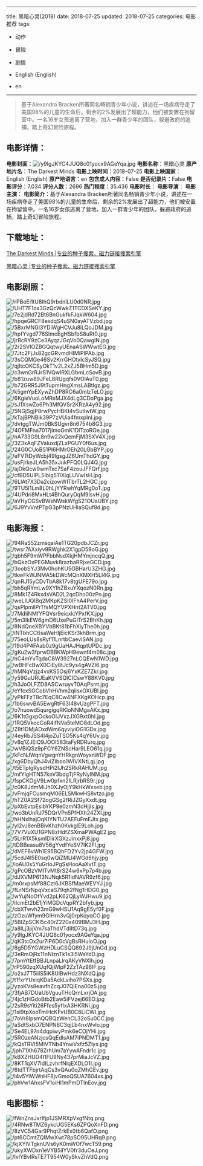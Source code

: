 
---
title: 黑暗心灵(2018)
date: 2018-07-25
updated: 2018-07-25
categories: 电影推荐
tags:
- 动作
- 冒险
- 剧情

- English (English)
- en
---


> 基于Alexandra Bracken所著同名畅销青少年小说，讲述在一场疾病夺走了美国98%的儿童的生命后，剩余的2%发展出了超能力，他们被安置在拘留营中。一名16岁女孩逃离了营地，加入一群青少年的团队，躲避政府的追捕，踏上奇幻冒险旅程。

## **电影详情**：

**电影封面**：<img src="https://image.tmdb.org/t/p/w200/y9IgJKYC4JUQ8c01yocx9AGeYqa.jpg" alt="/y9IgJKYC4JUQ8c01yocx9AGeYqa.jpg" title="/y9IgJKYC4JUQ8c01yocx9AGeYqa.jpg">
**电影名称**：黑暗心灵
**原产地片名**：The Darkest Minds
**电影上映时间**：2018-07-25
**电影上映国家**：English (English)
**原产地语言**：en
**包含成人内容**：False
**是否纪录片**：False
**电影评分**：7.034
**评分人数**：2696
**热门程度**：35.436
**电影时长**：
**电影导演**：
**电影主演**：
**电影简介**：基于Alexandra Bracken所著同名畅销青少年小说，讲述在一场疾病夺走了美国98%的儿童的生命后，剩余的2%发展出了超能力，他们被安置在拘留营中。一名16岁女孩逃离了营地，加入一群青少年的团队，躲避政府的追捕，踏上奇幻冒险旅程。

## **下载地址**：
[The Darkest Minds |专业的种子搜索、磁力链接搜索引擎](https://movie.amd794.com:2083/?search=The%20Darkest%20Minds&ordering=&mode=match_phrase&page_size=10&page=1)

[黑暗心灵 |专业的种子搜索、磁力链接搜索引擎](https://movie.amd794.com:2083/?search=%E9%BB%91%E6%9A%97%E5%BF%83%E7%81%B5&ordering=&mode=match_phrase&page_size=10&page=1)
 

## **电影剧照**：
<img src="https://image.tmdb.org/t/p/original/rPBeEi1tU8IhQ9rbdnlLU0d0NR.jpg" alt="/rPBeEi1tU8IhQ9rbdnlLU0d0NR.jpg" title="/rPBeEi1tU8IhQ9rbdnlLU0d0NR.jpg"><img src="https://image.tmdb.org/t/p/original/UHT7F1ox3GzQcWwkZ1TCDXSeKY.jpg" alt="/UHT7F1ox3GzQcWwkZ1TCDXSeKY.jpg" title="/UHT7F1ox3GzQcWwkZ1TCDXSeKY.jpg"><img src="https://image.tmdb.org/t/p/original/7e2jdRd72Bt6BnGukfkFJqkW604.jpg" alt="/7e2jdRd72Bt6BnGukfkFJqkW604.jpg" title="/7e2jdRd72Bt6BnGukfkFJqkW604.jpg"><img src="https://image.tmdb.org/t/p/original/hpqeGRCF8exdqS4uSN0ayATVzbd.jpg" alt="/hpqeGRCF8exdqS4uSN0ayATVzbd.jpg" title="/hpqeGRCF8exdqS4uSN0ayATVzbd.jpg"><img src="https://image.tmdb.org/t/p/original/5BxrMNGl3YDiWgHCVJu8iLQoJDM.jpg" alt="/5BxrMNGl3YDiWgHCVJu8iLQoJDM.jpg" title="/5BxrMNGl3YDiWgHCVJu8iLQoJDM.jpg"><img src="https://image.tmdb.org/t/p/original/hpfYvgd776SImcEgHSbfbS8uRt0.jpg" alt="/hpfYvgd776SImcEgHSbfbS8uRt0.jpg" title="/hpfYvgd776SImcEgHSbfbS8uRt0.jpg"><img src="https://image.tmdb.org/t/p/original/jrBcRY9zCe3AyqzJGqVo0QawgIN.jpg" alt="/jrBcRY9zCe3AyqzJGqVo0QawgIN.jpg" title="/jrBcRY9zCe3AyqzJGqVo0QawgIN.jpg"><img src="https://image.tmdb.org/t/p/original/2r2SVIOZBGQqtwyUEnaASWWwtEG.jpg" alt="/2r2SVIOZBGQqtwyUEnaASWWwtEG.jpg" title="/2r2SVIOZBGQqtwyUEnaASWWwtEG.jpg"><img src="https://image.tmdb.org/t/p/original/7Jtc2FjJs82gcGRvmdHIMiPIPAb.jpg" alt="/7Jtc2FjJs82gcGRvmdHIMiPIPAb.jpg" title="/7Jtc2FjJs82gcGRvmdHIMiPIPAb.jpg"><img src="https://image.tmdb.org/t/p/original/3sCQMGe46Sv2KrrGHOtxIcSyJSQ.jpg" alt="/3sCQMGe46Sv2KrrGHOtxIcSyJSQ.jpg" title="/3sCQMGe46Sv2KrrGHOtxIcSyJSQ.jpg"><img src="https://image.tmdb.org/t/p/original/qjItcOKCSyOkT1v2L2xZJ5BHm5D.jpg" alt="/qjItcOKCSyOkT1v2L2xZJ5BHm5D.jpg" title="/qjItcOKCSyOkT1v2L2xZJ5BHm5D.jpg"><img src="https://image.tmdb.org/t/p/original/c3wnGrRJrS1VQwIRXLGbmLcSovB.jpg" alt="/c3wnGrRJrS1VQwIRXLGbmLcSovB.jpg" title="/c3wnGrRJrS1VQwIRXLGbmLcSovB.jpg"><img src="https://image.tmdb.org/t/p/original/b81zuw89JFeL8RUgqfs0VOlAuT0.jpg" alt="/b81zuw89JFeL8RUgqfs0VOlAuT0.jpg" title="/b81zuw89JFeL8RUgqfs0VOlAuT0.jpg"><img src="https://image.tmdb.org/t/p/original/b72GRR5J9tTupmHngXmsLABtIgz.jpg" alt="/b72GRR5J9tTupmHngXmsLABtIgz.jpg" title="/b72GRR5J9tTupmHngXmsLABtIgz.jpg"><img src="https://image.tmdb.org/t/p/original/k5gmYpEXywZhDP8RC6a0mlzTeLO.jpg" alt="/k5gmYpEXywZhDP8RC6a0mlzTeLO.jpg" title="/k5gmYpEXywZhDP8RC6a0mlzTeLO.jpg"><img src="https://image.tmdb.org/t/p/original/6KgieVuoLoMReMJX4dLg3CDoPga.jpg" alt="/6KgieVuoLoMReMJX4dLg3CDoPga.jpg" title="/6KgieVuoLoMReMJX4dLg3CDoPga.jpg"><img src="https://image.tmdb.org/t/p/original/sJ1XswZo6Ph3MfQVSr2KRzA4y92.jpg" alt="/sJ1XswZo6Ph3MfQVSr2KRzA4y92.jpg" title="/sJ1XswZo6Ph3MfQVSr2KRzA4y92.jpg"><img src="https://image.tmdb.org/t/p/original/5NGjSgjP8rwPycHBKt4vSutlwtW.jpg" alt="/5NGjSgjP8rwPycHBKt4vSutlwtW.jpg" title="/5NGjSgjP8rwPycHBKt4vSutlwtW.jpg"><img src="https://image.tmdb.org/t/p/original/kTajBPNBik39P7zVUia4fmxpInI.jpg" alt="/kTajBPNBik39P7zVUia4fmxpInI.jpg" title="/kTajBPNBik39P7zVUia4fmxpInI.jpg"><img src="https://image.tmdb.org/t/p/original/dvtggTWJm0BkSUgvr8n6754b8G3.jpg" alt="/dvtggTWJm0BkSUgvr8n6754b8G3.jpg" title="/dvtggTWJm0BkSUgvr8n6754b8G3.jpg"><img src="https://image.tmdb.org/t/p/original/4OFMFna7017jImoGmK1DlTzoROe.jpg" alt="/4OFMFna7017jImoGmK1DlTzoROe.jpg" title="/4OFMFna7017jImoGmK1DlTzoROe.jpg"><img src="https://image.tmdb.org/t/p/original/nA733G9L8n9w22kQemFjM3SXV4X.jpg" alt="/nA733G9L8n9w22kQemFjM3SXV4X.jpg" title="/nA733G9L8n9w22kQemFjM3SXV4X.jpg"><img src="https://image.tmdb.org/t/p/original/3Z3xAqFZValuxdjZLxPGUY0f6us.jpg" alt="/3Z3xAqFZValuxdjZLxPGUY0f6us.jpg" title="/3Z3xAqFZValuxdjZLxPGUY0f6us.jpg"><img src="https://image.tmdb.org/t/p/original/24G0CUoB51PI6HMrOEh20LGbBYP.jpg" alt="/24G0CUoB51PI6HMrOEh20LGbBYP.jpg" title="/24G0CUoB51PI6HMrOEh20LGbBYP.jpg"><img src="https://image.tmdb.org/t/p/original/eFVTtDyWcbj49lgsgJZ6UmThdGY.jpg" alt="/eFVTtDyWcbj49lgsgJZ6UmThdGY.jpg" title="/eFVTtDyWcbj49lgsgJZ6UmThdGY.jpg"><img src="https://image.tmdb.org/t/p/original/usFjrkeJLA5h35xJukPFQ0LQJ4Q.jpg" alt="/usFjrkeJLA5h35xJukPFQ0LQJ4Q.jpg" title="/usFjrkeJLA5h35xJukPFQ0LQJ4Q.jpg"><img src="https://image.tmdb.org/t/p/original/ajDkQcw9wmTxc7SaF4zouJFFQrf.jpg" alt="/ajDkQcw9wmTxc7SaF4zouJFFQrf.jpg" title="/ajDkQcw9wmTxc7SaF4zouJFFQrf.jpg"><img src="https://image.tmdb.org/t/p/original/cfBD5UlPL5Ibig511XiqLUVwlsH.jpg" alt="/cfBD5UlPL5Ibig511XiqLUVwlsH.jpg" title="/cfBD5UlPL5Ibig511XiqLUVwlsH.jpg"><img src="https://image.tmdb.org/t/p/original/6LlAt7X3Da2cizowWITbrTL2HGC.jpg" alt="/6LlAt7X3Da2cizowWITbrTL2HGC.jpg" title="/6LlAt7X3Da2cizowWITbrTL2HGC.jpg"><img src="https://image.tmdb.org/t/p/original/9TU5I1Lm8L0hLjYYRwhYqMRg0oT.jpg" alt="/9TU5I1Lm8L0hLjYYRwhYqMRg0oT.jpg" title="/9TU5I1Lm8L0hLjYYRwhYqMRg0oT.jpg"><img src="https://image.tmdb.org/t/p/original/4UPdri8MxHLt4BhQuryOqM9IsvH.jpg" alt="/4UPdri8MxHLt4BhQuryOqM9IsvH.jpg" title="/4UPdri8MxHLt4BhQuryOqM9IsvH.jpg"><img src="https://image.tmdb.org/t/p/original/aVHyCGSvBWsNWskWfgS21OUaUBY.jpg" alt="/aVHyCGSvBWsNWskWfgS21OUaUBY.jpg" title="/aVHyCGSvBWsNWskWfgS21OUaUBY.jpg"><img src="https://image.tmdb.org/t/p/original/6J9YvVntPTpG3pPNzUHlaSQuf8d.jpg" alt="/6J9YvVntPTpG3pPNzUHlaSQuf8d.jpg" title="/6J9YvVntPTpG3pPNzUHlaSQuf8d.jpg">

## **电影海报**：
<img src="https://image.tmdb.org/t/p/original/94RaS52zmsqaiAe1TG20pdbJCZr.jpg" alt="/94RaS52zmsqaiAe1TG20pdbJCZr.jpg" title="/94RaS52zmsqaiAe1TG20pdbJCZr.jpg"><img src="https://image.tmdb.org/t/p/original/twsr7AXxiyv9RWghk2X1gpD59oG.jpg" alt="/twsr7AXxiyv9RWghk2X1gpD59oG.jpg" title="/twsr7AXxiyv9RWghk2X1gpD59oG.jpg"><img src="https://image.tmdb.org/t/p/original/qbh5F9mWPFbbNsdXkjHMYmjncqQ.jpg" alt="/qbh5F9mWPFbbNsdXkjHMYmjncqQ.jpg" title="/qbh5F9mWPFbbNsdXkjHMYmjncqQ.jpg"><img src="https://image.tmdb.org/t/p/original/bQkzOxPEGMuvk8razbaRRjxeGCD.jpg" alt="/bQkzOxPEGMuvk8razbaRRjxeGCD.jpg" title="/bQkzOxPEGMuvk8razbaRRjxeGCD.jpg"><img src="https://image.tmdb.org/t/p/original/3oobSYJ3Mv0hohKU5GBHarU3ZHG.jpg" alt="/3oobSYJ3Mv0hohKU5GBHarU3ZHG.jpg" title="/3oobSYJ3Mv0hohKU5GBHarU3ZHG.jpg"><img src="https://image.tmdb.org/t/p/original/tkwFkWJNMA5kDWcMQnXMXH5LI4G.jpg" alt="/tkwFkWJNMA5kDWcMQnXMXH5LI4G.jpg" title="/tkwFkWJNMA5kDWcMQnXMXH5LI4G.jpg"><img src="https://image.tmdb.org/t/p/original/qnRJ15yCDvTbA8k17v8tgUFE79o.jpg" alt="/qnRJ15yCDvTbA8k17v8tgUFE79o.jpg" title="/qnRJ15yCDvTbA8k17v8tgUFE79o.jpg"><img src="https://image.tmdb.org/t/p/original/bh5qRYmLw9XYIhZBxuYXqozN0Rn.jpg" alt="/bh5qRYmLw9XYIhZBxuYXqozN0Rn.jpg" title="/bh5qRYmLw9XYIhZBxuYXqozN0Rn.jpg"><img src="https://image.tmdb.org/t/p/original/8Mk1Z4RkxdsVAD2L2qcDho00zPo.jpg" alt="/8Mk1Z4RkxdsVAD2L2qcDho00zPo.jpg" title="/8Mk1Z4RkxdsVAD2L2qcDho00zPo.jpg"><img src="https://image.tmdb.org/t/p/original/weLIUQIBq2MKpKZSI0IFhA4PerV.jpg" alt="/weLIUQIBq2MKpKZSI0IFhA4PerV.jpg" title="/weLIUQIBq2MKpKZSI0IFhA4PerV.jpg"><img src="https://image.tmdb.org/t/p/original/qsPlpmllPrTfsMQYVPXHnt2ATV0.jpg" alt="/qsPlpmllPrTfsMQYVPXHnt2ATV0.jpg" title="/qsPlpmllPrTfsMQYVPXHnt2ATV0.jpg"><img src="https://image.tmdb.org/t/p/original/7MdIiNMfYFQVsr9eicxlcYPxfKX.jpg" alt="/7MdIiNMfYFQVsr9eicxlcYPxfKX.jpg" title="/7MdIiNMfYFQVsr9eicxlcYPxfKX.jpg"><img src="https://image.tmdb.org/t/p/original/5m3IkEW6gmD6UxePuGITrS2BhKh.jpg" alt="/5m3IkEW6gmD6UxePuGITrS2BhKh.jpg" title="/5m3IkEW6gmD6UxePuGITrS2BhKh.jpg"><img src="https://image.tmdb.org/t/p/original/8NdQneXBYVbBKt81bFhXiyThe0h.jpg" alt="/8NdQneXBYVbBKt81bFhXiyThe0h.jpg" title="/8NdQneXBYVbBKt81bFhXiyThe0h.jpg"><img src="https://image.tmdb.org/t/p/original/iNTbhCC6saWaHljEicKSr3khBrm.jpg" alt="/iNTbhCC6saWaHljEicKSr3khBrm.jpg" title="/iNTbhCC6saWaHljEicKSr3khBrm.jpg"><img src="https://image.tmdb.org/t/p/original/75eoLUs8sRyf11LnrtbCaeviSAN.jpg" alt="/75eoLUs8sRyf11LnrtbCaeviSAN.jpg" title="/75eoLUs8sRyf11LnrtbCaeviSAN.jpg"><img src="https://image.tmdb.org/t/p/original/19d4P4FAab0z9gUaHAJHqptUPDc.jpg" alt="/19d4P4FAab0z9gUaHAJHqptUPDc.jpg" title="/19d4P4FAab0z9gUaHAJHqptUPDc.jpg"><img src="https://image.tmdb.org/t/p/original/gKu2w3fprwDBBKWpH9ewnf4m08c.jpg" alt="/gKu2w3fprwDBBKWpH9ewnf4m08c.jpg" title="/gKu2w3fprwDBBKWpH9ewnf4m08c.jpg"><img src="https://image.tmdb.org/t/p/original/nC4mYvTqdaC8W3927nLCQEwN1WD.jpg" alt="/nC4mYvTqdaC8W3927nLCQEwN1WD.jpg" title="/nC4mYvTqdaC8W3927nLCQEwN1WD.jpg"><img src="https://image.tmdb.org/t/p/original/wBHFcBwX0CiEy8tJc9ys4gAVZl6.jpg" alt="/wBHFcBwX0CiEy8tJc9ys4gAVZl6.jpg" title="/wBHFcBwX0CiEy8tJc9ys4gAVZl6.jpg"><img src="https://image.tmdb.org/t/p/original/hMNqVzjz4vxKS5Osj6YxKZE7Zkr.jpg" alt="/hMNqVzjz4vxKS5Osj6YxKZE7Zkr.jpg" title="/hMNqVzjz4vxKS5Osj6YxKZE7Zkr.jpg"><img src="https://image.tmdb.org/t/p/original/y59GuURUEaKVVSQICICswY88KV0.jpg" alt="/y59GuURUEaKVVSQICICswY88KV0.jpg" title="/y59GuURUEaKVVSQICICswY88KV0.jpg"><img src="https://image.tmdb.org/t/p/original/h3JoOLFZD8ASCwruyvT0AqPsrrt.jpg" alt="/h3JoOLFZD8ASCwruyvT0AqPsrrt.jpg" title="/h3JoOLFZD8ASCwruyvT0AqPsrrt.jpg"><img src="https://image.tmdb.org/t/p/original/eYfcxSOCobVhHVhm2qiisxOXUBI.jpg" alt="/eYfcxSOCobVhHVhm2qiisxOXUBI.jpg" title="/eYfcxSOCobVhHVhm2qiisxOXUBI.jpg"><img src="https://image.tmdb.org/t/p/original/yPkFFzT8c7EqC8Cw4NFXKgKOHcp.jpg" alt="/yPkFFzT8c7EqC8Cw4NFXKgKOHcp.jpg" title="/yPkFFzT8c7EqC8Cw4NFXKgKOHcp.jpg"><img src="https://image.tmdb.org/t/p/original/1b6swvBA5EwgRtF63I48vUzgPFT.jpg" alt="/1b6swvBA5EwgRtF63I48vUzgPFT.jpg" title="/1b6swvBA5EwgRtF63I48vUzgPFT.jpg"><img src="https://image.tmdb.org/t/p/original/o7nuowd5qurgigqRKIoNNMgaAKx.jpg" alt="/o7nuowd5qurgigqRKIoNNMgaAKx.jpg" title="/o7nuowd5qurgigqRKIoNNMgaAKx.jpg"><img src="https://image.tmdb.org/t/p/original/6K1tGgxpOckoOIJVxzJXG9xt0hI.jpg" alt="/6K1tGgxpOckoOIJVxzJXG9xt0hI.jpg" title="/6K1tGgxpOckoOIJVxzJXG9xt0hI.jpg"><img src="https://image.tmdb.org/t/p/original/1RQ5VkocCoR4ifNVa5teMO8dLOd.jpg" alt="/1RQ5VkocCoR4ifNVa5teMO8dLOd.jpg" title="/1RQ5VkocCoR4ifNVa5teMO8dLOd.jpg"><img src="https://image.tmdb.org/t/p/original/Z8t1DMjADxdWm6qyviyiOG1GDx.jpg" alt="/Z8t1DMjADxdWm6qyviyiOG1GDx.jpg" title="/Z8t1DMjADxdWm6qyviyiOG1GDx.jpg"><img src="https://image.tmdb.org/t/p/original/4eyRbJSS4l4joZuTSO5Ks4qY6Uv.jpg" alt="/4eyRbJSS4l4joZuTSO5Ks4qY6Uv.jpg" title="/4eyRbJSS4l4joZuTSO5Ks4qY6Uv.jpg"><img src="https://image.tmdb.org/t/p/original/v8q1ZJEiQ9JOOl583taFyRDRurq.jpg" alt="/v8q1ZJEiQ9JOOl583taFyRDRurq.jpg" title="/v8q1ZJEiQ9JOOl583taFyRDRurq.jpg"><img src="https://image.tmdb.org/t/p/original/wVBiQSz9pFCY6ZNScHar9LEO61q.jpg" alt="/wVBiQSz9pFCY6ZNScHar9LEO61q.jpg" title="/wVBiQSz9pFCY6ZNScHar9LEO61q.jpg"><img src="https://image.tmdb.org/t/p/original/kFcNJWqnVgwgnYHRkgnWoyxnWDF.jpg" alt="/kFcNJWqnVgwgnYHRkgnWoyxnWDF.jpg" title="/kFcNJWqnVgwgnYHRkgnWoyxnWDF.jpg"><img src="https://image.tmdb.org/t/p/original/xg6DbyQhJ4vlZIboo1WIVXNtLgj.jpg" alt="/xg6DbyQhJ4vlZIboo1WIVXNtLgj.jpg" title="/xg6DbyQhJ4vlZIboo1WIVXNtLgj.jpg"><img src="https://image.tmdb.org/t/p/original/t5ETpIgRysdHPi2IJh2SRkRAHUM.jpg" alt="/t5ETpIgRysdHPi2IJh2SRkRAHUM.jpg" title="/t5ETpIgRysdHPi2IJh2SRkRAHUM.jpg"><img src="https://image.tmdb.org/t/p/original/mfYlgHTN57knV3bdgTjFRyNylNM.jpg" alt="/mfYlgHTN57knV3bdgTjFRyNylNM.jpg" title="/mfYlgHTN57knV3bdgTjFRyNylNM.jpg"><img src="https://image.tmdb.org/t/p/original/fspCKOgV9Lw0pfxn2ILRjrbRS9r.jpg" alt="/fspCKOgV9Lw0pfxn2ILRjrbRS9r.jpg" title="/fspCKOgV9Lw0pfxn2ILRjrbRS9r.jpg"><img src="https://image.tmdb.org/t/p/original/c0K8JdmMiJh0XJyOjY9kHkWxseb.jpg" alt="/c0K8JdmMiJh0XJyOjY9kHkWxseb.jpg" title="/c0K8JdmMiJh0XJyOjY9kHkWxseb.jpg"><img src="https://image.tmdb.org/t/p/original/vFmjqFCusmqM06ELSMkwHS8vtzo.jpg" alt="/vFmjqFCusmqM06ELSMkwHS8vtzo.jpg" title="/vFmjqFCusmqM06ELSMkwHS8vtzo.jpg"><img src="https://image.tmdb.org/t/p/original/hTZ0A2Sf72ogGSg2fRiJZGyXxdt.jpg" alt="/hTZ0A2Sf72ogGSg2fRiJZGyXxdt.jpg" title="/hTZ0A2Sf72ogGSg2fRiJZGyXxdt.jpg"><img src="https://image.tmdb.org/t/p/original/pXbEvtpEsibYKP9e0zmN3cHjjIs.jpg" alt="/pXbEvtpEsibYKP9e0zmN3cHjjIs.jpg" title="/pXbEvtpEsibYKP9e0zmN3cHjjIs.jpg"><img src="https://image.tmdb.org/t/p/original/wo3bUnRJ75DQrVPn5PfHXh24ZXI.jpg" alt="/wo3bUnRJ75DQrVPn5PfHXh24ZXI.jpg" title="/wo3bUnRJ75DQrVPn5PfHXh24ZXI.jpg"><img src="https://image.tmdb.org/t/p/original/hHNxlhajOqKIYNTU2AEFuFmEJtx.jpg" alt="/hHNxlhajOqKIYNTU2AEFuFmEJtx.jpg" title="/hHNxlhajOqKIYNTU2AEFuFmEJtx.jpg"><img src="https://image.tmdb.org/t/p/original/yI2vJ8enBBivKhzh0KvkglE9Loh.jpg" alt="/yI2vJ8enBBivKhzh0KvkglE9Loh.jpg" title="/yI2vJ8enBBivKhzh0KvkglE9Loh.jpg"><img src="https://image.tmdb.org/t/p/original/7V7VuXU1GPN8zHdfZSXmaPWAgE2.jpg" alt="/7V7VuXU1GPN8zHdfZSXmaPWAgE2.jpg" title="/7V7VuXU1GPN8zHdfZSXmaPWAgE2.jpg"><img src="https://image.tmdb.org/t/p/original/5LrR1X5ksmIDlirXGXzJinxxPj8.jpg" alt="/5LrR1X5ksmIDlirXGXzJinxxPj8.jpg" title="/5LrR1X5ksmIDlirXGXzJinxxPj8.jpg"><img src="https://image.tmdb.org/t/p/original/tDBBeasu8V56gYvdfYeSV7IK2Fl.jpg" alt="/tDBBeasu8V56gYvdfYeSV7IK2Fl.jpg" title="/tDBBeasu8V56gYvdfYeSV7IK2Fl.jpg"><img src="https://image.tmdb.org/t/p/original/dVEF6vWh1E95BQhFD2Yv2jp4GFW.jpg" alt="/dVEF6vWh1E95BQhFD2Yv2jp4GFW.jpg" title="/dVEF6vWh1E95BQhFD2Yv2jp4GFW.jpg"><img src="https://image.tmdb.org/t/p/original/5cdJ4l5E0sq0wQiZMLI4WGd6hjy.jpg" alt="/5cdJ4l5E0sq0wQiZMLI4WGd6hjy.jpg" title="/5cdJ4l5E0sq0wQiZMLI4WGd6hjy.jpg"><img src="https://image.tmdb.org/t/p/original/ioAU0s5YuGrIoJPgSsHooAaXvtT.jpg" alt="/ioAU0s5YuGrIoJPgSsHooAaXvtT.jpg" title="/ioAU0s5YuGrIoJPgSsHooAaXvtT.jpg"><img src="https://image.tmdb.org/t/p/original/gPcOBzVMlTvMt8rS24w6xPp7p4b.jpg" alt="/gPcOBzVMlTvMt8rS24w6xPp7p4b.jpg" title="/gPcOBzVMlTvMt8rS24w6xPp7p4b.jpg"><img src="https://image.tmdb.org/t/p/original/dJXVMP613NJNqk5R1idNAVR9zf6.jpg" alt="/dJXVMP613NJNqk5R1idNAVR9zf6.jpg" title="/dJXVMP613NJNqk5R1idNAVR9zf6.jpg"><img src="https://image.tmdb.org/t/p/original/m0rxpsMf88Czt6JKBSfMaeWEVYJ.jpg" alt="/m0rxpsMf88Czt6JKBSfMaeWEVYJ.jpg" title="/m0rxpsMf88Czt6JKBSfMaeWEVYJ.jpg"><img src="https://image.tmdb.org/t/p/original/fLrNSrNpqVxcaS79qh2fNg1HDG0.jpg" alt="/fLrNSrNpqVxcaS79qh2fNg1HDG0.jpg" title="/fLrNSrNpqVxcaS79qh2fNg1HDG0.jpg"><img src="https://image.tmdb.org/t/p/original/wYujNoOfYvd2pLK62QjLyWJHwu9.jpg" alt="/wYujNoOfYvd2pLK62QjLyWJHwu9.jpg" title="/wYujNoOfYvd2pLK62QjLyWJHwu9.jpg"><img src="https://image.tmdb.org/t/p/original/iIcmEt2bE1jYiMGDcVqpRY2bfyb.jpg" alt="/iIcmEt2bE1jYiMGDcVqpRY2bfyb.jpg" title="/iIcmEt2bE1jYiMGDcVqpRY2bfyb.jpg"><img src="https://image.tmdb.org/t/p/original/cbXTwvh23mG9wHSU1Aq9gE5yf0F.jpg" alt="/cbXTwvh23mG9wHSU1Aq9gE5yf0F.jpg" title="/cbXTwvh23mG9wHSU1Aq9gE5yf0F.jpg"><img src="https://image.tmdb.org/t/p/original/zOzuWfym9GIHrn3vQj0rpKqyqCO.jpg" alt="/zOzuWfym9GIHrn3vQj0rpKqyqCO.jpg" title="/zOzuWfym9GIHrn3vQj0rpKqyqCO.jpg"><img src="https://image.tmdb.org/t/p/original/5BlZpSCKl5c40rZ220x409BMJ3H.jpg" alt="/5BlZpSCKl5c40rZ220x409BMJ3H.jpg" title="/5BlZpSCKl5c40rZ220x409BMJ3H.jpg"><img src="https://image.tmdb.org/t/p/original/a8ILj3jijVm7saThdVTdIItD73q.jpg" alt="/a8ILj3jijVm7saThdVTdIItD73q.jpg" title="/a8ILj3jijVm7saThdVTdIItD73q.jpg"><img src="https://image.tmdb.org/t/p/original/y9IgJKYC4JUQ8c01yocx9AGeYqa.jpg" alt="/y9IgJKYC4JUQ8c01yocx9AGeYqa.jpg" title="/y9IgJKYC4JUQ8c01yocx9AGeYqa.jpg"><img src="https://image.tmdb.org/t/p/original/qK3tcOx2ur7lP6D0cVgBsRHuIoO.jpg" alt="/qK3tcOx2ur7lP6D0cVgBsRHuIoO.jpg" title="/qK3tcOx2ur7lP6D0cVgBsRHuIoO.jpg"><img src="https://image.tmdb.org/t/p/original/8g5D5YGWzHDLuCSQQ892J9jUnGd.jpg" alt="/8g5D5YGWzHDLuCSQQ892J9jUnGd.jpg" title="/8g5D5YGWzHDLuCSQQ892J9jUnGd.jpg"><img src="https://image.tmdb.org/t/p/original/3eRmOjRx11nNIznTk1s3i5WsYdD.jpg" alt="/3eRmOjRx11nNIznTk1s3i5WsYdD.jpg" title="/3eRmOjRx11nNIznTk1s3i5WsYdD.jpg"><img src="https://image.tmdb.org/t/p/original/7pmYtEtfBBJLnpaLlrqAKyVNXlh.jpg" alt="/7pmYtEtfBBJLnpaLlrqAKyVNXlh.jpg" title="/7pmYtEtfBBJLnpaLlrqAKyVNXlh.jpg"><img src="https://image.tmdb.org/t/p/original/rP590zqXUqfQjWlpF2ZzTAz96IF.jpg" alt="/rP590zqXUqfQjWlpF2ZzTAz96IF.jpg" title="/rP590zqXUqfQjWlpF2ZzTAz96IF.jpg"><img src="https://image.tmdb.org/t/p/original/o2xJ7T5iilS5iK8UlBwHdz3NXdQ.jpg" alt="/o2xJ7T5iilS5iK8UlBwHdz3NXdQ.jpg" title="/o2xJ7T5iilS5iK8UlBwHdz3NXdQ.jpg"><img src="https://image.tmdb.org/t/p/original/t1fxrYUxiqKDa5AckLviho7PSXs.jpg" alt="/t1fxrYUxiqKDa5AckLviho7PSXs.jpg" title="/t1fxrYUxiqKDa5AckLviho7PSXs.jpg"><img src="https://image.tmdb.org/t/p/original/yzoKVs8eavfhZcqJ07QIEna00z5.jpg" alt="/yzoKVs8eavfhZcqJ07QIEna00z5.jpg" title="/yzoKVs8eavfhZcqJ07QIEna00z5.jpg"><img src="https://image.tmdb.org/t/p/original/3fjAB7DUaUbVguuTHcQrnLxrjOA.jpg" alt="/3fjAB7DUaUbVguuTHcQrnLxrjOA.jpg" title="/3fjAB7DUaUbVguuTHcQrnLxrjOA.jpg"><img src="https://image.tmdb.org/t/p/original/4jc1zHGdoBtb2Eaw5iFVzej66EO.jpg" alt="/4jc1zHGdoBtb2Eaw5iFVzej66EO.jpg" title="/4jc1zHGdoBtb2Eaw5iFVzej66EO.jpg"><img src="https://image.tmdb.org/t/p/original/2sR9sYiti26Ffes5yfIxA3HKRNi.jpg" alt="/2sR9sYiti26Ffes5yfIxA3HKRNi.jpg" title="/2sR9sYiti26Ffes5yfIxA3HKRNi.jpg"><img src="https://image.tmdb.org/t/p/original/1sl9tpXooTmiHcKFvUB0C6LlCWI.jpg" alt="/1sl9tpXooTmiHcKFvUB0C6LlCWI.jpg" title="/1sl9tpXooTmiHcKFvUB0C6LlCWI.jpg"><img src="https://image.tmdb.org/t/p/original/7oVr8lpsmQQBQzWenCL32oSu0CC.jpg" alt="/7oVr8lpsmQQBQzWenCL32oSu0CC.jpg" title="/7oVr8lpsmQQBQzWenCL32oSu0CC.jpg"><img src="https://image.tmdb.org/t/p/original/aSdtSxbD7ENPN8C3qjLb4nxWvlo.jpg" alt="/aSdtSxbD7ENPN8C3qjLb4nxWvlo.jpg" title="/aSdtSxbD7ENPN8C3qjLb4nxWvlo.jpg"><img src="https://image.tmdb.org/t/p/original/Se4EL97n4dqpiwyPmk6eCOjYHi.jpg" alt="/Se4EL97n4dqpiwyPmk6eCOjYHi.jpg" title="/Se4EL97n4dqpiwyPmk6eCOjYHi.jpg"><img src="https://image.tmdb.org/t/p/original/5ROzeANzjcsQqEdlsAM7iPNDMT1.jpg" alt="/5ROzeANzjcsQqEdlsAM7iPNDMT1.jpg" title="/5ROzeANzjcsQqEdlsAM7iPNDMT1.jpg"><img src="https://image.tmdb.org/t/p/original/kQsTRVI5MIVTNb4YnwVxfz5Zlys.jpg" alt="/kQsTRVI5MIVTNb4YnwVxfz5Zlys.jpg" title="/kQsTRVI5MIVTNb4YnwVxfz5Zlys.jpg"><img src="https://image.tmdb.org/t/p/original/jph71Xh678ZrhUm7aYywAFndr1c.jpg" alt="/jph71Xh678ZrhUm7aYywAFndr1c.jpg" title="/jph71Xh678ZrhUm7aYywAFndr1c.jpg"><img src="https://image.tmdb.org/t/p/original/kBXZHUD4I1FU9Ny437prMiaJcVZ.jpg" alt="/kBXZHUD4I1FU9Ny437prMiaJcVZ.jpg" title="/kBXZHUD4I1FU9Ny437prMiaJcVZ.jpg"><img src="https://image.tmdb.org/t/p/original/8KT1qXV7IdILzvhrfNlqEXDLO1I.jpg" alt="/8KT1qXV7IdILzvhrfNlqEXDLO1I.jpg" title="/8KT1qXV7IdILzvhrfNlqEXDLO1I.jpg"><img src="https://image.tmdb.org/t/p/original/6tdTTFbjrtAqCs3vQAu0qZMhGEv.jpg" alt="/6tdTTFbjrtAqCs3vQAu0qZMhGEv.jpg" title="/6tdTTFbjrtAqCs3vQAu0qZMhGEv.jpg"><img src="https://image.tmdb.org/t/p/original/l4v5YiWWnHF8jvGmoQSUA7604xs.jpg" alt="/l4v5YiWWnHF8jvGmoQSUA7604xs.jpg" title="/l4v5YiWWnHF8jvGmoQSUA7604xs.jpg"><img src="https://image.tmdb.org/t/p/original/phVw1AhxsFV1oiHl1mPmDTInEov.jpg" alt="/phVw1AhxsFV1oiHl1mPmDTInEov.jpg" title="/phVw1AhxsFV1oiHl1mPmDTInEov.jpg">

## **电影图标**：
<img src="https://image.tmdb.org/t/p/original/fWnZnsJxrIfjp1JSMRXpVxgfNtq.png" alt="/fWnZnsJxrIfjp1JSMRXpVxgfNtq.png" title="/fWnZnsJxrIfjp1JSMRXpVxgfNtq.png"><img src="https://image.tmdb.org/t/p/original/4RNw8TMZ6ykcUG5EKs6ZPQoXnFD.png" alt="/4RNw8TMZ6ykcUG5EKs6ZPQoXnFD.png" title="/4RNw8TMZ6ykcUG5EKs6ZPQoXnFD.png"><img src="https://image.tmdb.org/t/p/original/8zVC54Gar9PhqtZrkEx0tb6QafO.png" alt="/8zVC54Gar9PhqtZrkEx0tb6QafO.png" title="/8zVC54Gar9PhqtZrkEx0tb6QafO.png"><img src="https://image.tmdb.org/t/p/original/pt6CCmtZQIMwXwt78pSO95UHRq9.png" alt="/pt6CCmtZQIMwXwt78pSO95UHRq9.png" title="/pt6CCmtZQIMwXwt78pSO95UHRq9.png"><img src="https://image.tmdb.org/t/p/original/kjXYlVTgknUVs6yK0mWOf7wcT59.png" alt="/kjXYlVTgknUVs6yK0mWOf7wcT59.png" title="/kjXYlVTgknUVs6yK0mWOf7wcT59.png"><img src="https://image.tmdb.org/t/p/original/ukyXWDxn1eVYB5iIYV0fr3duCeJ.png" alt="/ukyXWDxn1eVYB5iIYV0fr3duCeJ.png" title="/ukyXWDxn1eVYB5iIYV0fr3duCeJ.png"><img src="https://image.tmdb.org/t/p/original/lvlYBvIRsTE7T954W0ySkvZhVdQ.png" alt="/lvlYBvIRsTE7T954W0ySkvZhVdQ.png" title="/lvlYBvIRsTE7T954W0ySkvZhVdQ.png">

